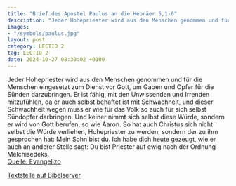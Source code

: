 ```yaml
---
title: "Brief des Apostel Paulus an die Hebräer 5,1-6"
description: "Jeder Hohepriester wird aus den Menschen genommen und für die Menschen eingesetzt zum Dienst vor Gott, um Gaben und Opfer für die Sünden darzubringen. Er ist fähig, mit den Unwissenden und Irrenden mitzufühlen, da er auch selbst behaftet ist mit Schwachheit, und dieser Schwachhei...."
images:
- "/symbols/paulus.jpg"
layout: post
category: LECTIO 2
tag: LECTIO 2
date: 2024-10-27 08:30:02 +0100
---
```

Jeder Hohepriester wird aus den Menschen genommen und für die Menschen eingesetzt zum Dienst vor Gott, um Gaben und Opfer für die Sünden darzubringen.
Er ist fähig, mit den Unwissenden und Irrenden mitzufühlen, da er auch selbst behaftet ist mit Schwachheit,
und dieser Schwachheit wegen muss er wie für das Volk so auch für sich selbst Sündopfer darbringen.<!--more-->
Und keiner nimmt sich selbst diese Würde, sondern er wird von Gott berufen, so wie Aaron.
So hat auch Christus sich nicht selbst die Würde verliehen, Hohepriester zu werden, sondern der zu ihm gesprochen hat: Mein Sohn bist du. Ich habe dich heute gezeugt,
wie er auch an anderer Stelle sagt: Du bist Priester auf ewig nach der Ordnung Melchisedeks.<br>
[Quelle: Evangelizo](https://evangeliumtagfuertag.org/DE/gospel)

[Textstelle auf Bibelserver](https://www.bibleserver.com/EU/Hebräer5,1-6)
